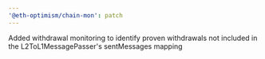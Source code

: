 ```yaml
---
'@eth-optimism/chain-mon': patch
---
```


Added withdrawal monitoring to identify proven withdrawals not included in the L2ToL1MessagePasser's sentMessages mapping
